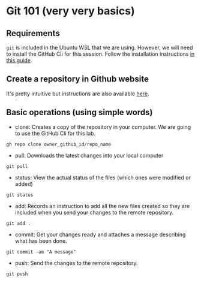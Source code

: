 # Git 101 (very very basics)

## Requirements

`git` is included in the Ubuntu WSL that we are using. However, we will need to install the GitHub Cli for this session. Follow the installation instructions [in this guide](./gh_setup.md). 

## Create a repository in Github website

It's pretty intuitive but instructions are also available [here](https://docs.github.com/en/get-started/quickstart/create-a-repo).

## Basic operations (using simple words)

- clone: Creates a copy of the repository in your computer. We are going to use the GitHub Cli for this lab.

`gh repo clone owner_github_id/repo_name`

- pull: Downloads the latest changes into your local computer

`git pull`

- status: View the actual status of the files (which ones were modified or added)

`git status`

- add: Records an instruction to add all the new files created so they are included when you send your changes to the remote repository.

`git add .`

- commit: Get your changes ready and attaches a message describing what has been done.

`git commit -am "A message"`

- push: Send the changes to the remote repository.

`git push`
